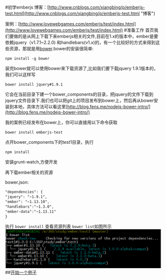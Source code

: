 #初学emberjs
博客：[http://www.cnblogs.com/xiangbing/p/emberjs-test.html](http://www.cnblogs.com/xiangbing/p/emberjs-test.html "博客")

案例：[http://www.lovewebgames.com/emberjs/test/index.html](http://www.lovewebgames.com/emberjs/test/index.html)
#准备工作
首页我们要做的是从网上下载下来emberjs相关的文件,目前在1.x的版本中，ember是要依赖jquery（v1.7.1~2.2.0) 和handlebars(v1.x)的，有一个比较好的方式来得到这些资源，那就是用[bower](http://bower.io/).bower的安装很简单:

	npm install -g bower	

装完bower就可以使用bower来下载资源了,比如我们要下载jquery 1.9.1版本的，我们可以这样写

	bower install jquery#1.9.1

它会在当前目录下建一个bower_components的目录，把jquery的文件下载到jquery文件目录下.我们也可以把git上的项目发布到bower上，然后再从bower安装到本地，具体方法可以看这里[http://blog.fens.me/nodejs-bower-intro/](http://blog.fens.me/nodejs-bower-intro/)

我的案例已经发布在bower上，你可以直接用以下命令获取

	bower install emberjs-test

点开bower_components下的test1目录，执行
	
	npm install

安装grunt-watch,方便开发

再下载ember相关的资源

bower.json:

	"dependencies": {
	"jquery": "~1.9.1",
	"ember": "~1.13.10",
	"handlebars":"~1.3.0",
	"ember-data":"~1.13.11"
	}
执行 `bower install`
查看资源列表 `bower list`如图所示
![](tmp/img01.jpg)
##[开始一个例子](example/test1/)

